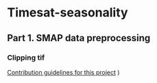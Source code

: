 # Timesat-seasonality

## Part 1. SMAP data preprocessing

### Clipping tif 

[Contribution guidelines for this project](Timesat-seasonality/src-code/clipTIF.py)
)
